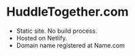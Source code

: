 # HuddleTogether.com

- Static site. No build process.
- Hosted on Netlify.
- Domain name registered at Name.com

